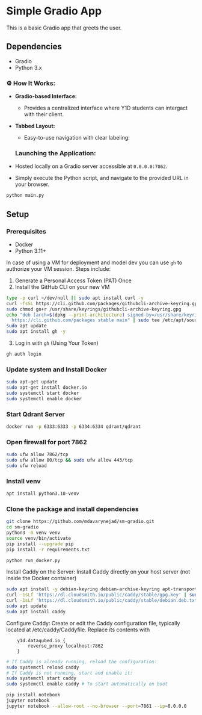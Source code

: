 # Simple Gradio App
This is a basic Gradio app that greets the user.

## Dependencies
- Gradio
- Python 3.x

### ⚙️ **How It Works:**

- **Gradio-based Interface:**
  - Provides a centralized interface where Y1D students can intergact with their client.

- **Tabbed Layout:**
  - Easy-to-use navigation with clear labeling:


  ### **Launching the Application:**

- Hosted locally on a Gradio server accessible at `0.0.0.0:7862`.
- Simply execute the Python script, and navigate to the provided URL in your browser.

```bash
python main.py
```

## Setup

### Prerequisites
- Docker
- Python 3.11+

In case of using a VM for deployment and model dev you can use `gh` to authorize your VM session. Steps include: 

1. Generate a Personal Access Token (PAT) Once
2. Install the GitHub CLI on your new VM

```bash
type -p curl >/dev/null || sudo apt install curl -y
curl -fsSL https://cli.github.com/packages/githubcli-archive-keyring.gpg | sudo dd of=/usr/share/keyrings/githubcli-archive-keyring.gpg 
sudo chmod go+r /usr/share/keyrings/githubcli-archive-keyring.gpg
echo "deb [arch=$(dpkg --print-architecture) signed-by=/usr/share/keyrings/githubcli-archive-keyring.gpg] \
  https://cli.github.com/packages stable main" | sudo tee /etc/apt/sources.list.d/github-cli.list > /dev/null
sudo apt update
sudo apt install gh -y
```

3. Log in with `gh` (Using Your Token)

```bash
gh auth login
```

### Update system and Install Docker

```bash
sudo apt-get update
sudo apt-get install docker.io
sudo systemctl start docker
sudo systemctl enable docker
```

### Start Qdrant Server 

```bash
docker run -p 6333:6333 -p 6334:6334 qdrant/qdrant
```

### Open firewall for port 7862

```bash
sudo ufw allow 7862/tcp
sudo ufw allow 80/tcp && sudo ufw allow 443/tcp 
sudo ufw reload
```

### Install venv

```bash 
apt install python3.10-venv
```

### Clone the package and install dependencies

```bash
git clone https://github.com/mdavarynejad/sm-gradio.git
cd sm-gradio
python3 -m venv venv
source venv/bin/activate 
pip install --upgrade pip 
pip install -r requirements.txt
```

```bash 
python run_docker.py
```

Install Caddy on the Server: Install Caddy directly on your host server (not inside the Docker container)
```bash
sudo apt install -y debian-keyring debian-archive-keyring apt-transport-https
curl -1sLf 'https://dl.cloudsmith.io/public/caddy/stable/gpg.key' | sudo gpg --dearmor -o /usr/share/keyrings/caddy-stable-archive-keyring.gpg
curl -1sLf 'https://dl.cloudsmith.io/public/caddy/stable/debian.deb.txt' | sudo tee /etc/apt/sources.list.d/caddy-stable.list
sudo apt update
sudo apt install caddy
```

Configure Caddy: Create or edit the Caddy configuration file, typically located at /etc/caddy/Caddyfile. Replace its contents with

```caddyfile
    y1d.dataqubed.io {
        reverse_proxy localhost:7862
    }
```

```bash
# If Caddy is already running, reload the configuration:
sudo systemctl reload caddy
# If Caddy is not running, start and enable it:
sudo systemctl start caddy
sudo systemctl enable caddy # To start automatically on boot
```



```bash
pip install notebook
jupyter notebook
jupyter notebook --allow-root --no-browser --port=7861 --ip=0.0.0.0
```



